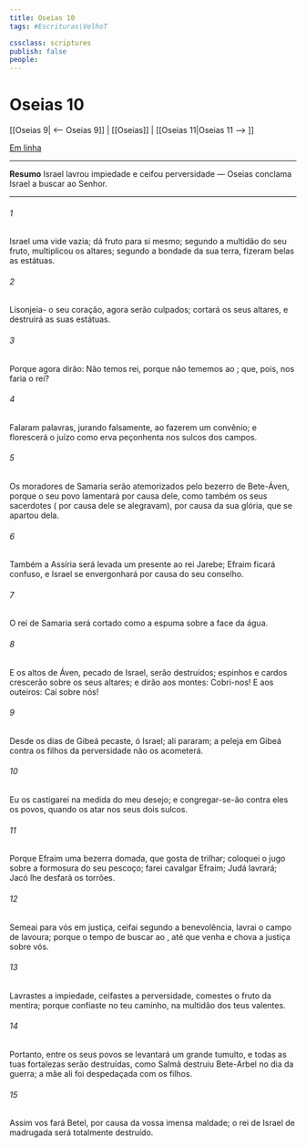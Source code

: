 ```yaml
---
title: Oseias 10
tags: #Escrituras\VelhoT

cssclass: scriptures
publish: false
people:
---
```


# Oseias 10
[[Oseias 9| <-- Oseias 9]] | [[Oseias]] | [[Oseias 11|Oseias 11 --> ]]

[Em linha](https://churchofjesuschrist.org/study/scriptures/ot/hosea/10?lang=por)

---
__Resumo__
Israel lavrou impiedade e ceifou perversidade — Oseias conclama Israel a buscar ao Senhor.

---
###### 1 
Israel  uma vide vazia; dá fruto para si mesmo; segundo a multidão do seu fruto, multiplicou os altares; segundo a bondade da sua terra, fizeram belas as estátuas.

###### 2 
Lisonjeia- o seu coração, agora serão culpados; cortará os seus altares, e destruirá as suas estátuas.

###### 3 
Porque agora dirão: Não temos rei, porque não tememos ao ; que, pois, nos faria o rei?

###### 4 
Falaram palavras, jurando falsamente, ao fazerem um convênio; e florescerá o juízo como erva peçonhenta nos sulcos dos campos.

###### 5 
Os moradores de Samaria serão atemorizados pelo bezerro de Bete-Áven, porque o seu povo lamentará por causa dele, como também os seus sacerdotes ( por causa dele se alegravam), por causa da sua glória, que se apartou dela.

###### 6 
Também a Assíria será levada  um presente ao rei Jarebe; Efraim ficará confuso, e Israel se envergonhará por causa do seu conselho.

###### 7 
O rei de Samaria será cortado como a espuma sobre a face da água.

###### 8 
E os altos de Áven, pecado de Israel, serão destruídos; espinhos e cardos crescerão sobre os seus altares; e dirão aos montes: Cobri-nos! E aos outeiros: Caí sobre nós!

###### 9 
Desde os dias de Gibeá pecaste, ó Israel; ali pararam; a peleja em Gibeá contra os filhos da perversidade não os acometerá.

###### 10 
Eu os castigarei na medida do meu desejo; e congregar-se-ão contra eles os povos, quando os atar nos seus dois sulcos.

###### 11 
Porque Efraim  uma bezerra domada, que gosta de trilhar; coloquei o jugo sobre a formosura do seu pescoço; farei cavalgar Efraim; Judá lavrará; Jacó lhe desfará os torrões.

###### 12 
Semeai para vós em justiça, ceifai segundo a benevolência,  lavrai o campo de lavoura; porque o tempo  de buscar ao , até que venha e chova a justiça sobre vós.

###### 13 
Lavrastes a impiedade, ceifastes a perversidade,  comestes o fruto da mentira; porque confiaste no teu caminho, na multidão dos teus valentes.

###### 14 
Portanto, entre os seus povos se levantará um grande tumulto, e todas as tuas fortalezas serão destruídas, como Salmã destruiu Bete-Arbel no dia da guerra; a mãe ali foi despedaçada com os filhos.

###### 15 
Assim vos fará Betel, por causa da vossa imensa maldade; o rei de Israel de madrugada será totalmente destruído.

